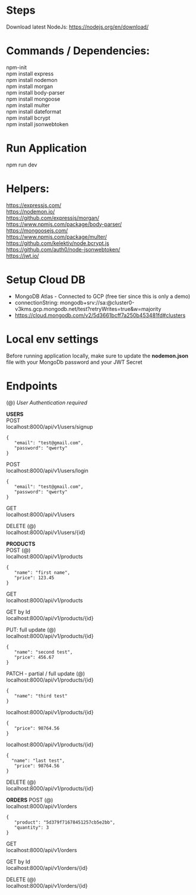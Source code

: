 # Steps
Download latest NodeJs: https://nodejs.org/en/download/  

# Commands / Dependencies:
npm-init  
npm install express  
npm install nodemon  
npm install morgan  
npm install body-parser  
npm install mongoose  
npm install multer  
npm install dateformat  
npm install bcrypt  
npm install jsonwebtoken  

# Run Application
npm run dev

# Helpers:
https://expressjs.com/  
https://nodemon.io/  
https://github.com/expressjs/morgan/  
https://www.npmjs.com/package/body-parser/  
https://mongoosejs.com/  
https://www.npmjs.com/package/multer/  
https://github.com/kelektiv/node.bcrypt.js  
https://github.com/auth0/node-jsonwebtoken/  
https://jwt.io/

# Setup Cloud DB
* MongoDB Atlas - Connected to GCP (free tier since this is only a demo)  
* connectionString: mongodb+srv://sa:<password>@cluster0-v3kms.gcp.mongodb.net/test?retryWrites=true&w=majority  
* https://cloud.mongodb.com/v2/5d3661bcff7a250b453481fd#clusters  

# Local env settings
Before running application locally, make sure to update the **nodemon.json** file with your MongoDb password and your JWT Secret  

# Endpoints
(@) *User Authentication required*  

**USERS**  
POST  
localhost:8000/api/v1/users/signup  
```
{
   "email": "test@gmail.com",
   "password": "qwerty"
}
```

POST  
localhost:8000/api/v1/users/login  
```
{
   "email": "test@gmail.com",
   "password": "qwerty"
}
```

GET  
localhost:8000/api/v1/users  

DELETE (@)  
localhost:8000/api/v1/users/{id}  

**PRODUCTS**  
POST (@)  
localhost:8000/api/v1/products  
```
{
   "name": "first name",
   "price": 123.45
}
```

GET  
localhost:8000/api/v1/products  

GET by Id  
localhost:8000/api/v1/products/{id}  

PUT: full update (@)  
localhost:8000/api/v1/products/{id}  
```
{
   "name": "second test",
   "price": 456.67
}
```

PATCH - partial / full update (@)  
localhost:8000/api/v1/products/{id}  
```
{
   "name": "third test"
}
```
localhost:8000/api/v1/products/{id}
```
{
   "price": 98764.56
}
```
localhost:8000/api/v1/products/{id}
```
{
  "name": "last test",
   "price": 98764.56
}
```

DELETE (@)  
localhost:8000/api/v1/products/{id}  

**ORDERS**
POST (@)  
localhost:8000/api/v1/orders  
```
{
   "product": "5d379f71678451257cb5e2bb",
   "quantity": 3
}
```

GET  
localhost:8000/api/v1/orders  

GET by Id  
localhost:8000/api/v1/orders/{id}  

DELETE (@)  
localhost:8000/api/v1/orders/{id}
